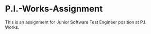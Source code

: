 # P.I.-Works-Assignment
This is an assignment for Junior Software Test Engineer position at P.I. Works.
